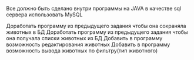 Все должно быть сделано внутри программы на JAVA в качестве sql сервера использовать MySQL

Доработать программу из предыдущего задания чтобы она сохраняла животных в БД
Доработать программу из предыдущего задания чтобы она получала списки животных из БД
Добавить в программу возможность редактирования животных
Добавить в программу возможность вывода животных по фильтру(тип животного)
